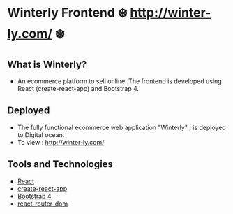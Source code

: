 # Winterly Frontend :snowflake: http://winter-ly.com/ :snowflake:

## What is Winterly?
* An ecommerce platform to sell online. The frontend is developed using React (create-react-app) and Bootstrap 4.

## Deployed
* The fully functional ecommerce web application "Winterly" , is deployed to Digital ocean. 
* To view : http://winter-ly.com/

## Tools and Technologies
* [React](https://nodejs.org/en/)
* [create-react-app](https://reactjs.org/docs/create-a-new-react-app.html)
* [Bootstrap 4](https://getbootstrap.com/docs/4.0/getting-started/introduction/)
* [react-router-dom](https://www.npmjs.com/package/react-router-dom)

